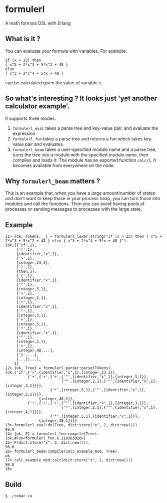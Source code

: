 formulerl
=====

A math formula DSL with Erlang

What is it ?
-----
You can evaluate your formula with variables. For example:
```
if (x > 23) then
{ x^5 + 2*x^3 + 5*x^2 + 48 }
else
{ x^3 + 2*x^4 + 5*x + 48 }
```
can be calculated given the value of variable `x`.

So what's interesting ? It looks just 'yet another calculator example'.
-----
It supports three modes:

 1. `formulerl_eval` takes a parse tree and key-value pair, and evaluate the expression.
 2. `formulerl_fun` takes a parse tree and returns a fun which takes key-value pair and evaluates.
 3. `formulerl_beam` takes a user-specified module name and a parse tree,  turns the tree into a module with the specified module name, then compiles and loads it. The module has an exported function `calc/1`. It becomes available from everywhere on the node.

Why `formulerl_beam` matters ?
-----
This is an example that, when you have a large amount/number of states and don't want to keep those in your process heap, you can turn those into modules and call the functions. Then you can avoid having pools of processes or sending messages to processes with the large state.

Example
----------
```
11> {ok, Tokens, _} = formulerl_lexer:string("if (x > 23) then { x^5 + 2*x^3 + 5*x^2 + 48 } else { x^3 + 2*x^4 + 5*x + 48 }").
{ok,[{'if',1},
     {'(',1},
     {identifier,"x",1},
     {'>',1},
     {integer,23,1},
     {')',1},
     {then,1},
     {'{',1},
     {identifier,"x",1},
     {'^',1},
     {integer,5,1},
     {'+',1},
     {integer,2,1},
     {'*',1},
     {identifier,"x",1},
     {'^',1},
     {integer,3,1},
     {'+',1},
     {integer,5,1},
     {'*',1},
     {identifier,"x",1},
     {'^',1},
     {integer,2,1},
     {'+',1},
     {integer,48,...},
     {'}',...},
     {...}|...],
    1}
12> {ok, Tree} = formulerl_parser:parse(Tokens).
{ok,{'if',{'>',{identifier,"x",1},{integer,23,1}},
          {'+',{'+',{'+',{'^',{identifier,"x",1},{integer,5,1}},
                         {'*',{integer,2,1},{'^',{identifier,"x",1},{integer,3,1}}}},
                    {'*',{integer,5,1},{'^',{identifier,"x",1},{integer,2,1}}}},
               {integer,48,1}},
          {'+',{'+',{'+',{'^',{identifier,"x",1},{integer,3,1}},
                         {'*',{integer,2,1},{'^',{identifier,"x",1},{integer,4,1}}}},
                    {'*',{integer,5,1},{identifier,"x",1}}},
               {integer,48,1}}}}
13> formulerl_eval:do(Tree, dict:store("x", 2, dict:new())).
98.0
14> {ok, F} = formulerl_fun:compile(Tree).
{ok,#Fun<formulerl_fun.6.110363020>}
15> F(dict:store("x", 2, dict:new())).
98.0
16> formulerl_beam:compile(calc_example_mod, Tree).
ok
17> calc_example_mod:calc(dict:store("x", 2, dict:new())).
98.0
18>
```

Build
-----

    $ ./rebar co


